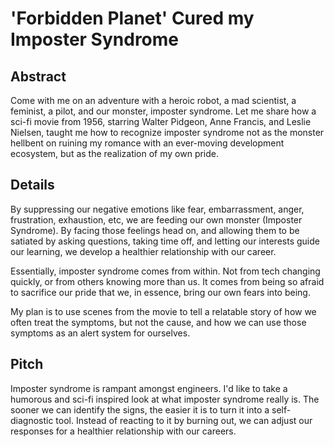 # 'Forbidden Planet' Cured my Imposter Syndrome

## Abstract

Come with me on an adventure with a heroic robot, a mad scientist, a feminist, a pilot, and our monster, imposter syndrome. Let me share how a sci-fi movie from 1956, starring Walter Pidgeon, Anne Francis, and Leslie Nielsen, taught me how to recognize imposter syndrome not as the monster hellbent on ruining my romance with an ever-moving development ecosystem, but as the realization of my own pride. 

## Details

By suppressing our negative emotions like fear, embarrassment, anger, frustration, exhaustion, etc, we are feeding our own monster (Imposter Syndrome). By facing those feelings head on, and allowing them to be satiated by asking questions, taking time off, and letting our interests guide our learning, we develop a healthier relationship with our career.

Essentially, imposter syndrome comes from within. Not from tech changing quickly, or from others knowing more than us. It comes from being so afraid to sacrifice our pride that we, in essence, bring our own fears into being.

My plan is to use scenes from the movie to tell a relatable story of how we often treat the symptoms, but not the cause, and how we can use those symptoms as an alert system for ourselves.

## Pitch

Imposter syndrome is rampant amongst engineers. I'd like to take a humorous and sci-fi inspired look at what imposter syndrome really is. The sooner we can identify the signs, the easier it is to turn it into a self-diagnostic tool. Instead of reacting to it by burning out, we can adjust our responses for a healthier relationship with our careers. 
